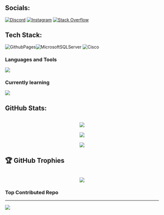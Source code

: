 ## Socials:
[![Discord](https://img.shields.io/badge/Discord-%237289DA.svg?logo=discord&logoColor=white)](https://discord.gg/https://discord.com/invite/HsTxB6z5) [![Instagram](https://img.shields.io/badge/Instagram-%23E4405F.svg?logo=Instagram&logoColor=white)](https://instagram.com/babislz) [![Stack Overflow](https://img.shields.io/badge/-Stackoverflow-FE7A16?logo=stack-overflow&logoColor=white)](https://stackoverflow.com/users/24804463) 

##  Tech Stack:
![GithubPages](https://img.shields.io/badge/github%20pages-121013?style=for-the-badge&logo=github&logoColor=white)![MicrosoftSQLServer](https://img.shields.io/badge/Microsoft%20SQL%20Server-CC2927?style=for-the-badge&logo=microsoft%20sql%20server&logoColor=white) ![Cisco](https://img.shields.io/badge/cisco-%23049fd9.svg?style=for-the-badge&logo=cisco&logoColor=black)
<h3>Languages and Tools</h3>
  <img src="https://skillicons.dev/icons?i=c,cpp,py,bootstrap,firebase,mysql,css,html,figma,arduino,git,vscode,markdown,github,npm"/>
<h3>Currently learning</h3>
  <img src="https://skillicons.dev/icons?i=java,js,nodejs,linux,npm,ubuntu"/>


##  GitHub Stats:
<div align='center'>
  <br/>
  <img src="https://github-readme-stats.vercel.app/api?username=babislz&theme=radical&hide_border=false&include_all_commits=true&count_private=true" />
  <br/>
  <br/>
  <img src="https://github-readme-streak-stats.herokuapp.com/?user=babislz&theme=radical&hide_border=false"/>
  <br/>
  <br/>
  <img src="https://github-readme-stats.vercel.app/api/top-langs/?username=babislz&theme=radical&hide_border=false&include_all_commits=true&count_private=true&layout=compact"/>
</div>

## 🏆 GitHub Trophies
<div align='center'>
  <br/>
  <img src="https://github-contributor-stats.vercel.app/api?username=babislz&limit=5&theme=dark&combine_all_yearly_contributions=true" />
</div>

###  Top Contributed Repo


---
[![](https://visitcount.itsvg.in/api?id=babislz&icon=0&color=0)](https://visitcount.itsvg.in)

<!-- Proudly created with GPRM ( https://gprm.itsvg.in ) -->
